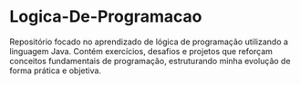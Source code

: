 # Logica-De-Programacao
 Repositório focado no aprendizado de lógica de programação utilizando a linguagem Java. Contém exercícios, desafios e projetos que reforçam conceitos fundamentais de programação, estruturando minha evolução de forma prática e objetiva.
